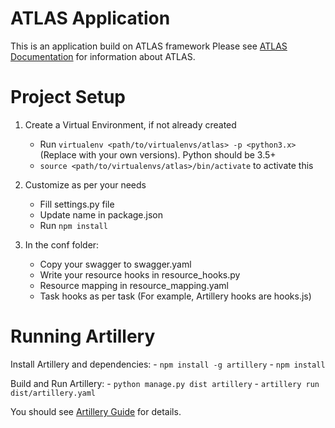 ATLAS Application
=======

This is an application build on ATLAS framework
Please see [ATLAS Documentation](https://code.jtg.tools/jtg/atlas/README.md) for information about ATLAS.

Project Setup
======

1. Create a Virtual Environment, if not already created
    - Run `virtualenv <path/to/virtualenvs/atlas> -p <python3.x>`
     (Replace <variables> with your own versions). Python should be 3.5+
    - `source <path/to/virtualenvs/atlas>/bin/activate` to activate this

1. Customize as per your needs
    - Fill settings.py file
    - Update name in package.json
    - Run `npm install`

1. In the conf folder:
    - Copy your swagger to swagger.yaml
    - Write your resource hooks in resource_hooks.py
    - Resource mapping in resource_mapping.yaml
    - Task hooks as per task (For example, Artillery hooks are hooks.js)


Running Artillery
========

Install Artillery and dependencies:
    - `npm install -g artillery`
    - `npm install`

Build and Run Artillery:
    - `python manage.py dist artillery`
    - `artillery run dist/artillery.yaml`

You should see [Artillery Guide](https://code.jtg.tools/jtg/atlas/docs/artillery.md) for details.
